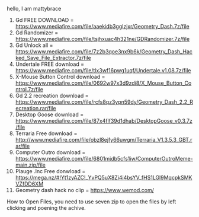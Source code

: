 hello, I am mattybrace
1. Gd FREE DOWNLOAD = https://www.mediafire.com/file/aaekidb3gglzjxr/Geometry_Dash.7z/file
2. Gd Randomizer = https://www.mediafire.com/file/tsjhxuac4h321ne/GDRandomizer.7z/file
3. Gd Unlock all = https://www.mediafire.com/file/7z2b3qoe3nx9b6k/Geometry_Dash_Hacked_Save_File_Extractor.7z/file
4. Undertale FREE download = https://www.mediafire.com/file/tlx3wf16pwg1uqf/Undertale.v1.08.7z/file
5. X-Mouse Button Control download = https://www.mediafire.com/file/0692w97x3d9zdi8/X_Mouse_Button_Control.7z/file
6. Gd 2.2 recreation download = https://www.mediafire.com/file/rcfs8qz3ypn59dy/Geometry_Dash_2.2_Recreation.rar/file
7. Desktop Goose download = https://www.mediafire.com/file/87x4flf39d1dhab/DesktopGoose_v0.3.7z/file
8. Terraria Free download = http://www.mediafire.com/file/obzl8ejfy66uwgm/Terraria_V1.3.5.3_GBT.rar/file
9. Computer Outro download = https://www.mediafire.com/file/6801mjdb5cfs1iw/ComputerOutroMeme-main.zip/file
10. Plauge .Inc Free donwload = https://mega.nz/#!Yt1zyAZC!_YvPQ5uX8Zi4i4bsYV_fHS1LGl9MqcpkSMKVZfDD6XM
11. Geometry dash hack no clip = https://www.wemod.com/



How to Open Files, you need to use seven zip to open the files by left clicking and poening the achive.

